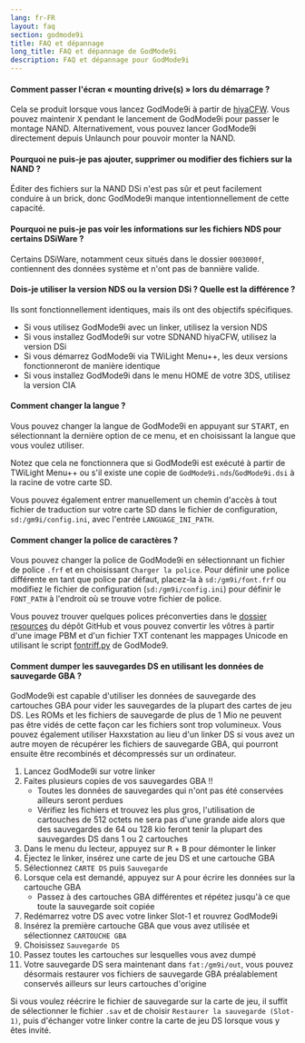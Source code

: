 ```yaml
---
lang: fr-FR
layout: faq
section: godmode9i
title: FAQ et dépannage
long_title: FAQ et dépannage de GodMode9i
description: FAQ et dépannage pour GodMode9i
---
```


#### Comment passer l'écran « mounting drive(s) » lors du démarrage ?
Cela se produit lorsque vous lancez GodMode9i à partir de [hiyaCFW](../hiyacfw). Vous pouvez maintenir <kbd class="face">X</kbd> pendant le lancement de GodMode9i pour passer le montage NAND. Alternativement, vous pouvez lancer GodMode9i directement depuis Unlaunch pour pouvoir monter la NAND.

#### Pourquoi ne puis-je pas ajouter, supprimer ou modifier des fichiers sur la NAND ?
Éditer des fichiers sur la NAND DSi n'est pas sûr et peut facilement conduire à un brick, donc GodMode9i manque intentionnellement de cette capacité.

#### Pourquoi ne puis-je pas voir les informations sur les fichiers NDS pour certains DSiWare ?
Certains DSiWare, notamment ceux situés dans le dossier `0003000f`, contiennent des données système et n'ont pas de bannière valide.

#### Dois-je utiliser la version NDS ou la version DSi ? Quelle est la différence ?
Ils sont fonctionnellement identiques, mais ils ont des objectifs spécifiques.
- Si vous utilisez GodMode9i avec un linker, utilisez la version NDS
- Si vous installez GodMode9i sur votre SDNAND hiyaCFW, utilisez la version DSi
- Si vous démarrez GodMode9i via TWiLight Menu++, les deux versions fonctionneront de manière identique
- Si vous installez GodMode9i dans le menu HOME de votre 3DS, utilisez la version CIA

#### Comment changer la langue ?
Vous pouvez changer la langue de GodMode9i en appuyant sur <kbd>START</kbd>, en sélectionnant la dernière option de ce menu, et en choisissant la langue que vous voulez utiliser.

Notez que cela ne fonctionnera que si GodMode9i est exécuté à partir de TWiLight Menu++ ou s'il existe une copie de `GodMode9i.nds`/`GodMode9i.dsi` à la racine de votre carte SD.

Vous pouvez également entrer manuellement un chemin d'accès à tout fichier de traduction sur votre carte SD dans le fichier de configuration, `sd:/gm9i/config.ini`, avec l'entrée `LANGUAGE_INI_PATH`.

#### Comment changer la police de caractères ?
Vous pouvez changer la police de GodMode9i en sélectionnant un fichier de police `.frf` et en choisissant `Charger la police`. Pour définir une police différente en tant que police par défaut, placez-la à `sd:/gm9i/font.frf` ou modifiez le fichier de configuration (`sd:/gm9i/config.ini`) pour définir le `FONT_PATH` à l'endroit où se trouve votre fichier de police.

Vous pouvez trouver quelques polices préconverties dans le [dossier resources](https://github.com/DS-Homebrew/GodMode9i/tree/master/resources/fonts) du dépôt GitHub et vous pouvez convertir les vôtres à partir d'une image PBM et d'un fichier TXT contenant les mappages Unicode en utilisant le script [fontriff.py](https://github.com/d0k3/GodMode9/blob/master/utils/fontriff.py) de GodMode9.

#### Comment dumper les sauvegardes DS en utilisant les données de sauvegarde GBA ?
GodMode9i est capable d'utiliser les données de sauvegarde des cartouches GBA pour vider les sauvegardes de la plupart des cartes de jeu DS. Les ROMs et les fichiers de sauvegarde de plus de 1 Mio ne peuvent pas être vidés de cette façon car les fichiers sont trop volumineux. Vous pouvez également utiliser Haxxstation au lieu d'un linker DS si vous avez un autre moyen de récupérer les fichiers de sauvegarde GBA, qui pourront ensuite être recombinés et décompressés sur un ordinateur.

1. Lancez GodMode9i sur votre linker
1. Faites plusieurs copies de vos sauvegardes GBA !!
   - Toutes les données de sauvegardes qui n'ont pas été conservées ailleurs seront perdues
   - Vérifiez les fichiers et trouvez les plus gros, l'utilisation de cartouches de 512 octets ne sera pas d'une grande aide alors que des sauvegardes de 64 ou 128 kio feront tenir la plupart des sauvegardes DS dans 1 ou 2 cartouches
1. Dans le menu du lecteur, appuyez sur <kbd class="r">R</kbd> + <kbd class="face">B</kbd> pour démonter le linker
1. Éjectez le linker, insérez une carte de jeu DS et une cartouche GBA
1. Sélectionnez `CARTE DS` puis `Sauvegarde`
1. Lorsque cela est demandé, appuyez sur <kbd class="face">A</kbd> pour écrire les données sur la cartouche GBA
   - Passez à des cartouches GBA différentes et répétez jusqu'à ce que toute la sauvegarde soit copiée
1. Redémarrez votre DS avec votre linker Slot-1 et rouvrez GodMode9i
1. Insérez la première cartouche GBA que vous avez utilisée et sélectionnez `CARTOUCHE GBA`
1. Choisissez `Sauvegarde DS`
1. Passez toutes les cartouches sur lesquelles vous avez dumpé
1. Votre sauvegarde DS sera maintenant dans `fat:/gm9i/out`, vous pouvez désormais restaurer vos fichiers de sauvegarde GBA préalablement conservés ailleurs sur leurs cartouches d'origine

Si vous voulez réécrire le fichier de sauvegarde sur la carte de jeu, il suffit de sélectionner le fichier `.sav` et de choisir `Restaurer la sauvegarde (Slot-1)`, puis d'échanger votre linker contre la carte de jeu DS lorsque vous y êtes invité.
